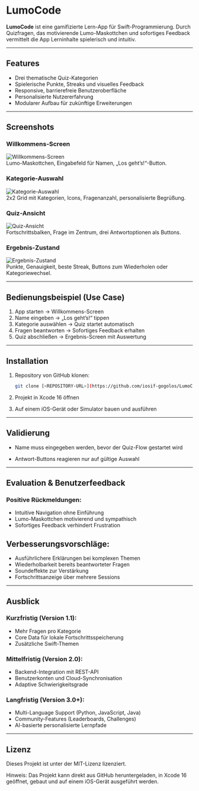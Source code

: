 # LumoCode

**LumoCode** ist eine gamifizierte Lern-App für Swift-Programmierung. Durch Quizfragen, das motivierende Lumo-Maskottchen und sofortiges Feedback vermittelt die App Lerninhalte spielerisch und intuitiv.

---

## Features
- Drei thematische Quiz-Kategorien  
- Spielerische Punkte, Streaks und visuelles Feedback  
- Responsive, barrierefreie Benutzeroberfläche  
- Personalisierte Nutzererfahrung  
- Modularer Aufbau für zukünftige Erweiterungen  

---

## Screenshots

### Willkommens-Screen
![Willkommens-Screen](screenshots/welcome.png)  
Lumo-Maskottchen, Eingabefeld für Namen, „Los geht’s!“-Button.

### Kategorie-Auswahl
![Kategorie-Auswahl](screenshots/categories.png)  
2x2 Grid mit Kategorien, Icons, Fragenanzahl, personalisierte Begrüßung.

### Quiz-Ansicht
![Quiz-Ansicht](screenshots/quiz.png)  
Fortschrittsbalken, Frage im Zentrum, drei Antwortoptionen als Buttons.

### Ergebnis-Zustand
![Ergebnis-Zustand](screenshots/results.png)  
Punkte, Genauigkeit, beste Streak, Buttons zum Wiederholen oder Kategoriewechsel.

---

## Bedienungsbeispiel (Use Case)
1. App starten → Willkommens-Screen  
2. Name eingeben → „Los geht’s!“ tippen  
3. Kategorie auswählen → Quiz startet automatisch  
4. Fragen beantworten → Sofortiges Feedback erhalten  
5. Quiz abschließen → Ergebnis-Screen mit Auswertung  

---

## Installation
1. Repository von GitHub klonen:  
   ```bash
   git clone [<REPOSITORY-URL>](https://github.com/iosif-gogolos/LumoCode/)
   ```
2. Projekt in Xcode 16 öffnen

3. Auf einem iOS-Gerät oder Simulator bauen und ausführen

--- 
## Validierung

- Name muss eingegeben werden, bevor der Quiz-Flow gestartet wird

- Antwort-Buttons reagieren nur auf gültige Auswahl

---
## Evaluation & Benutzerfeedback

### Positive Rückmeldungen:

- Intuitive Navigation ohne Einführung
- Lumo-Maskottchen motivierend und sympathisch
- Sofortiges Feedback verhindert Frustration

## Verbesserungsvorschläge:
- Ausführlichere Erklärungen bei komplexen Themen
- Wiederholbarkeit bereits beantworteter Fragen
- Soundeffekte zur Verstärkung
- Fortschrittsanzeige über mehrere Sessions

---
## Ausblick

### Kurzfristig (Version 1.1):
- Mehr Fragen pro Kategorie
- Core Data für lokale Fortschrittsspeicherung
- Zusätzliche Swift-Themen

### Mittelfristig (Version 2.0):
- Backend-Integration mit REST-API
- Benutzerkonten und Cloud-Synchronisation
- Adaptive Schwierigkeitsgrade

### Langfristig (Version 3.0+):
- Multi-Language Support (Python, JavaScript, Java)
- Community-Features (Leaderboards, Challenges)
- AI-basierte personalisierte Lernpfade

---

## Lizenz

Dieses Projekt ist unter der MIT-Lizenz lizenziert.

Hinweis: Das Projekt kann direkt aus GitHub heruntergeladen, in Xcode 16 geöffnet, gebaut und auf einem iOS-Gerät ausgeführt werden.
